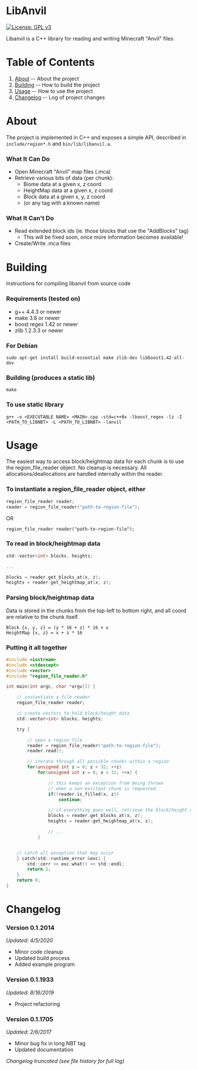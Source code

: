 LibAnvil
=

[![License: GPL v3](https://img.shields.io/badge/License-GPLv3-blue.svg)](https://www.gnu.org/licenses/gpl-3.0)

Libanvil is a C++ library for reading and writing Minecraft "Anvil" files

Table of Contents
=

1. [About](https://github.com/majestic53/libanvil#about) -- About the project
2. [Building](https://github.com/majestic53/libanvil#building) -- How to build the project
2. [Usage](https://github.com/majestic53/libanvil#usage) -- How to use the project
3. [Changelog](https://github.com/majestic53/libanvil#changelog) -- Log of project changes

About
=

The project is implemented in C++ and exposes a simple API, described in ```include/region*.h``` and ```bin/lib/libanvil.a```.

### What It Can Do


* Open Minecraft "Anvil" map files (.mca)
* Retrieve various bits of data (per chunk):
	* Biome data at a given x, z coord
	* HeightMap data at a given x, z coord
	* Block data at a given x, y, z coord
	* (or any tag with a known name)

### What It Can't Do

* Read extended block ids (ie. those blocks that use the "AddBlocks" tag)
	* This will be fixed soon, once more information becomes available!
* Create/Write .mca files

Building
=

Instructions for compiling libanvil from source code

### Requirements (tested on)

* g++ 4.4.3 or newer
* make 3.8 or newer
* boost regex 1.42 or newer
* zlib 1.2.3.3 or newer

### For Debian

```
sudo apt-get install build-essential make zlib-dev libboost1.42-all-dev
```

### Building (produces a static lib)

```
make
```

### To use static library

```
g++ -o <EXECUTABLE NAME> <MAIN>.cpp -std=c++0x -lboost_regex -lz -I <PATH_TO_LIBNBT> -L <PATH_TO_LIBNBT> -lanvil
```

Usage
=

The easiest way to access block/heightmap data for each chunk is to use the region_file_reader object. No cleanup is necessary. All allocations/deallocations are handled internally within the reader.

### To instantiate a region_file_reader object, either

```c
region_file_reader reader;
reader = region_file_reader("path-to-region-file");
```

OR

```
region_file_reader reader("path-to-region-file");
```

### To read in block/heightmap data

```c
std::vector<int> blocks, heights;

...

blocks = reader.get_blocks_at(x, z);
heights = reader.get_heightmap_at(x, z);
```

### Parsing block/heightmap data

Data is stored in the chunks from the top-left to bottom right, and all coord are relative to the chunk itself.

```
Block {x, y, z} = (y * 16 + z) * 16 + x
HeightMap {x, z} = x + z * 16
```

### Putting it all together

```c
#include <iostream>
#include <stdexcept>
#include <vector>
#include "region_file_reader.h"

int main(int argc, char *argv[]) {

	// instantiate a file reader
	region_file_reader reader;

	// create vectors to hold block/height data
	std::vector<int> blocks, heights;

	try {

		// open a region file
		reader = region_file_reader("path-to-region-file");
		reader.read();

		// iterate through all possible chunks within a region
		for(unsigned int z = 0; z < 32; ++z)
			for(unsigned int x = 0; x < 32; ++x) {

				// this keeps an exception from being thrown
				// when a non-existant chunk is requested
				if(!reader.is_filled(x, z))
					continue;

				// if everything goes well, retrieve the block/height data
				blocks = reader.get_blocks_at(x, z);
				heights = reader.get_heightmap_at(x, z);

				// ...
			}


	// catch all exception that may occur
	} catch(std::runtime_error &exc) {
		std::cerr << exc.what() << std::endl;
		return 1;
	}
	return 0;
}
```

Changelog
=

### Version 0.1.2014

*Updated: 4/5/2020*

* Minor code cleanup
* Updated build process
* Added example program

### Version 0.1.1933

*Updated: 8/16/2019*

* Project refactoring

### Version 0.1.1705

*Updated: 2/6/2017*

* Minor bug fix in long NBT tag
* Updated documentation

*Changelog truncated (see file history for full log)*
